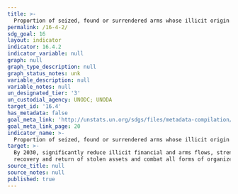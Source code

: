 ```yaml
---
title: >-
  Proportion of seized, found or surrendered arms whose illicit origin or context has been traced or established by a competent authority in line with international instruments
permalink: /16-4-2/
sdg_goal: 16
layout: indicator
indicator: 16.4.2
indicator_variable: null
graph: null
graph_type_description: null
graph_status_notes: unk
variable_description: null
variable_notes: null
un_designated_tier: '3'
un_custodial_agency: UNODC; UNODA
target_id: '16.4'
has_metadata: false
goal_meta_link: 'http://unstats.un.org/sdgs/files/metadata-compilation/Metadata-Goal-16.pdf'
goal_meta_link_page: 20
indicator_name: >-
  Proportion of seized, found or surrendered arms whose illicit origin or context has been traced or established by a competent authority in line with international instruments
target: >-
  By 2030, significantly reduce illicit financial and arms flows, strengthen the
  recovery and return of stolen assets and combat all forms of organized crime.
source_title: null
source_notes: null
published: true
---
```

